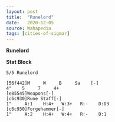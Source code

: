 ```yaml
---
layout: post
title:  "Runelord"
date:   2020-12-05
source: Wahapedia
tags: [cities-of-sigmar]
---
```


**Runelord**

**Stat Block**
```
5/5 Runelord
```

```
[56f442]M     W     B     Sa    [-]
4"    5     7     4+    
[e85545]Weapons[-]
[c6c930]Rune Staff[-]
1"     A:1    H:4+   W:3+   R:-    D:D3  
[c6c930]Forgehammer[-]
1"     A:2    H:4+   W:4+   R:-    D:1   
```


